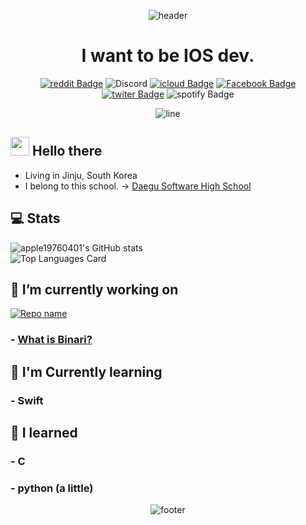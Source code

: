 <div align=center>
  
![header](https://capsule-render.vercel.app/api?type=rounded&color=timeGradient&height=300&section=header&text=apple19760401&fontSize=90&fontColor=FFFFFF&animation=fadeIn)
  <h1>
    I want to be IOS dev.
  </h1>

[![reddit Badge](https://img.shields.io/badge/apple19760401-FF4500?style=flat-square&logo=Reddit&logoColor=white&link=https://www.reddit.com/user/apple19760401)](https://www.reddit.com/user/apple19760401)
![Discord](https://img.shields.io/badge/apple19760401%232421-Discord?logo=discord&style=flat-square&color=7289DA&logoColor=white)
[![icloud Badge](https://img.shields.io/badge/bs2740@icloud.com-3693F3?style=flat-square&logo=icloud&logoColor=white&link=mailto:bs2740@icloud.com)](mailto:bs2740@icloud.com)
[![Facebook Badge](https://img.shields.io/badge/김부성-1877f2?style=flat-square&logo=facebook&logoColor=white&link=https://www.facebook.com/profile.php?id=100045581492288)](https://www.facebook.com/profile.php?id=100045581492288)
[![twiter Badge](https://img.shields.io/badge/apple19760401-1DA1F2?style=flat-square&logo=Twitter&logoColor=white&link=https://twitter.com/apple19760401)](https://twitter.com/apple19760401)
![spotify Badge](https://img.shields.io/badge/apple19760401-1ED760?style=flat-square&logo=Spotify&logoColor=white)

![line](https://capsule-render.vercel.app/api?type=soft&color=timeGradient&height=10)

</div>

<!--
**apple19760401/apple19760401** is a ✨ _special_ ✨ repository because its `README.md` (this file) appears on your GitHub profile.

Here are some ideas to get you started:

- 🔭 I’m currently working on ...
- 🌱 I’m currently learning ...
- 👯 I’m looking to collaborate on ...
- 🤔 I’m looking for help with ...
- 💬 Ask me about ...
- 📫 How to reach me: ...
- 😄 Pronouns: ...
- ⚡ Fun fact: ...
-->

## <img src="https://raw.githubusercontent.com/MartinHeinz/MartinHeinz/master/wave.gif" width="30px"> Hello there
- Living in Jinju, South Korea
- I belong to this school. -> [Daegu Software High School](https://ko.wikipedia.org/wiki/%EB%8C%80%EA%B5%AC%EC%86%8C%ED%94%84%ED%8A%B8%EC%9B%A8%EC%96%B4%EA%B3%A0%EB%93%B1%ED%95%99%EA%B5%90)

## 💻 Stats
![apple19760401's GitHub stats](https://github-readme-stats.vercel.app/api?username=apple19760401&show_icons=true&count_private=true)  
![Top Languages Card](https://github-readme-stats.vercel.app/api/top-langs/?username=apple19760401)


## 📍 I’m currently working on
[![Repo name](https://github-readme-stats.vercel.app/api/pin/?username=apple19760401&repo=binari-ios)](https://github.com/apple19760401/binari-ios)
### - [What is Binari?](https://web.facebook.com/%EB%B9%84%EB%82%98%EB%A6%AC-108970140963553)


## 📖 I'm Currently learning
### - Swift


## 🔭 I learned
### - C
### - python (a little)


<div align=center>
  
![footer](https://capsule-render.vercel.app/api?type=soft&color=timeGradient&height=50&section=footer)

</div>

